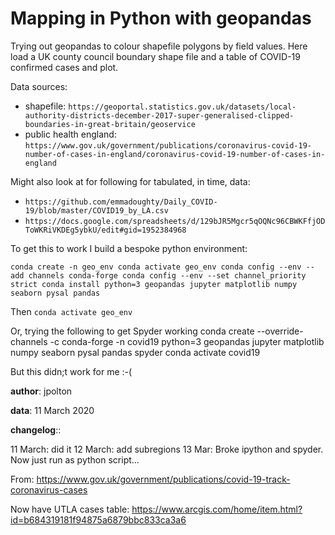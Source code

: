  # Mapping in Python with geopandas

 Trying out geopandas to colour shapefile polygons by field values.
 Here load a UK county council boundary shape file and a table of COVID-19 confirmed cases and plot.

 Data sources:
 * shapefile: ``https://geoportal.statistics.gov.uk/datasets/local-authority-districts-december-2017-super-generalised-clipped-boundaries-in-great-britain/geoservice``
 * public health england: ``https://www.gov.uk/government/publications/coronavirus-covid-19-number-of-cases-in-england/coronavirus-covid-19-number-of-cases-in-england``

 Might also look at for following for tabulated, in time, data:
 * ``https://github.com/emmadoughty/Daily_COVID-19/blob/master/COVID19_by_LA.csv``
 * ``https://docs.google.com/spreadsheets/d/129bJR5Mgcr5qOQNc96CBWKFfjODToWKRiVKDEg5ybkU/edit#gid=1952384968``


 To get this to work I build a bespoke python environment:


 `conda create -n geo_env
 conda activate geo_env
 conda config --env --add channels conda-forge
 conda config --env --set channel_priority strict
 conda install python=3 geopandas jupyter matplotlib numpy seaborn pysal pandas
 `

 Then
 ``conda activate geo_env``


 Or, trying the following to get Spyder working
 conda create --override-channels -c conda-forge -n covid19 python=3 geopandas jupyter matplotlib numpy seaborn pysal pandas spyder
 conda activate covid19

 But this didn;t work for me :-(

 **author**: jpolton

 **data**: 11 March 2020

 **changelog**::

 11 March: did it
 12 March: add subregions
 13 Mar: Broke ipython and spyder. Now just run as python script...

 From: https://www.gov.uk/government/publications/covid-19-track-coronavirus-cases

 Now have UTLA cases table:
 https://www.arcgis.com/home/item.html?id=b684319181f94875a6879bbc833ca3a6
